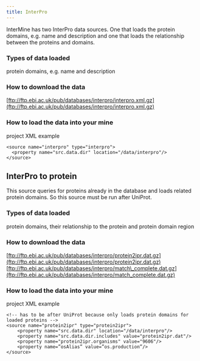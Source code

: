 ```yaml
---
title: InterPro
---
```


InterMine has two InterPro data sources. One that loads the protein domains, e.g. name and description and one that loads the relationship between the proteins and domains.

### Types of data loaded

protein domains, e.g. name and description

### How to download the data

[ftp://ftp.ebi.ac.uk/pub/databases/interpro/interpro.xml.gz](ftp://ftp.ebi.ac.uk/pub/databases/interpro/interpro.xml.gz)

### How to load the data into your mine

project XML example

```markup
<source name="interpro" type="interpro">
  <property name="src.data.dir" location="/data/interpro"/>
</source>
```

## InterPro to protein

This source queries for proteins already in the database and loads related protein domains. So this source must be run after UniProt.

### Types of data loaded

protein domains, their relationship to the protein and protein domain region

### How to download the data

[ftp://ftp.ebi.ac.uk/pub/databases/interpro/protein2ipr.dat.gz](ftp://ftp.ebi.ac.uk/pub/databases/interpro/protein2ipr.dat.gz) [ftp://ftp.ebi.ac.uk/pub/databases/interpro/match\_complete.dat.gz](ftp://ftp.ebi.ac.uk/pub/databases/interpro/match_complete.dat.gz)

### How to load the data into your mine

project XML example

```markup
<!-- has to be after UniProt because only loads protein domains for loaded proteins -->
<source name="protein2ipr" type="protein2ipr">
    <property name="src.data.dir" location="/data/interpro"/>
    <property name="src.data.dir.includes" value="protein2ipr.dat"/>
    <property name="protein2ipr.organisms" value="9606"/>
    <property name=”osAlias” value=”os.production”/>
</source>
```

